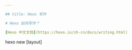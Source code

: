 ```yaml
---

## title: Hexo 写作

# Hexo 如何写作？

[Hexo 中文文档](https://hexo.io/zh-cn/docs/writing.html)

```
hexo new [layout] <title>
```

您可以在命令中指定文章的布局（layout），默认为 post，可以通过修改 _config.yml 中的 default_layout 参数来指定默认布局。

## 草稿

```
hexo publish [layout] <title>
```

## Front-matter

Front-matter 是文件最上方以 --- 分隔的区域，用于指定个别文件的变量，举例来说：

```
title: Hello World
date: 2013/7/13 20:46:25
---
```

```

## 分类和标签

```
categories:
- Diary
tags:
- PS3
- Games
```

## 资源文件

资源（Asset）代表 source 文件夹中除了文章以外的所有文件，例如图片、CSS、JS 文件等。比方说，如果你的Hexo项目中只有少量图片，那最简单的方法就是将它们放在 source/images 文件夹中。然后通过类似于```![](/images/image.jpg)``` 的方法访问它们。

## 文章资源文件夹

对于那些想要更有规律地提供图片和其他资源以及想要将他们的资源分布在各个文章上的人来说，Hexo也提供了更组织化的方式来管理资源。这个稍微有些复杂但是管理资源非常方便的功能可以通过将 config.yml 文件中的 post_asset_folder 选项设为 true 来打开。

```
_config.yml
post_asset_folder: true
```

当资源文件管理功能打开后，Hexo将会在你每一次通过 ```hexo new [layout] <title>``` 命令创建新文章时自动创建一个文件夹。这个资源文件夹将会有与这个 markdown 文件一样的名字。将所有与你的文章有关的资源放在这个关联文件夹中之后，你可以通过相对路径来引用它们，这样你就得到了一个更简单而且方便得多的工作流。

## 相对路径引用的标签插件

通过常规的 markdown 语法和相对路径来引用图片和其它资源可能会导致它们在存档页或者主页上显示不正确。在Hexo 2时代，社区创建了很多插件来解决这个问题。但是，随着Hexo 3 的发布，许多新的标签插件被加入到了核心代码中。这使得你可以更简单地在文章中引用你的资源。

```
{% asset_path slug %}
{% asset_img slug [title] %}
{% asset_link slug [title] %}
```

## 服务器

默认端口：4000 ```hexo server ``` 

指定端口:5000 ```hexo server -p 5000```

## 静态模式

在静态模式下，服务器只处理 public 文件夹内的文件，而不会处理文件变动，在执行时，您应该先自行执行 hexo generate，此模式通常用于生产环境（production mode）下。
```hexo server -s```

## 生成文件

生成静态文件
``` hexo generate ```

## 监听文件变动

```hexo generate --watch```

## 完成部署

```hexo gererate --deploy```
```hexo deploy --generate```

```hexo g -d``` 

```hexo d -g ```
